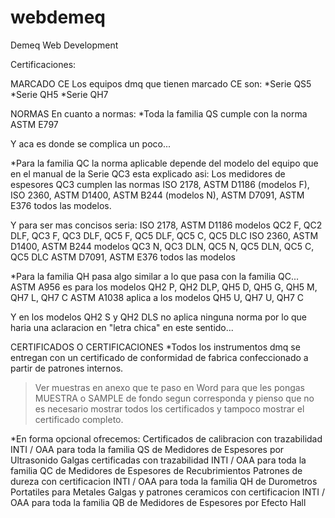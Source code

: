 # webdemeq
Demeq Web Development

Certificaciones:

MARCADO CE
Los equipos dmq que tienen marcado CE son:
*Serie QS5
*Serie QH5
*Serie QH7


NORMAS
En cuanto a normas:
*Toda la familia QS cumple con la norma ASTM E797

Y aca es donde se complica un poco...

*Para la familia QC la norma aplicable depende del modelo del equipo que en el manual de la Serie QC3 esta explicado asi:
Los medidores de espesores QC3 cumplen las normas ISO 2178, ASTM D1186 (modelos F),
ISO 2360, ASTM D1400, ASTM B244 (modelos N),
ASTM D7091, ASTM E376 todos las modelos.

Y para ser mas concisos seria:
ISO 2178, ASTM D1186 modelos QC2 F, QC2 DLF, QC3 F, QC3 DLF, QC5 F, QC5 DLF, QC5 C, QC5 DLC
ISO 2360, ASTM D1400, ASTM B244 modelos QC3 N, QC3 DLN, QC5 N, QC5 DLN, QC5 C, QC5 DLC
ASTM D7091, ASTM E376 todos las modelos

*Para la familia QH pasa algo similar a lo que pasa con la familia QC...
ASTM A956 es para los modelos QH2 P, QH2 DLP, QH5 D, QH5 G, QH5 M, QH7 L, QH7 C
ASTM A1038 aplica a los modelos QH5 U, QH7 U, QH7 C

Y en los modelos QH2 S y QH2 DLS no aplica ninguna norma por lo que haria una aclaracion en "letra chica" en este sentido...


CERTIFICADOS O CERTIFICACIONES
*Todos los instrumentos dmq se entregan con un certificado de conformidad de fabrica confeccionado a partir de patrones internos.

> Ver muestras en anexo que te paso en Word para que les pongas MUESTRA o SAMPLE de fondo segun corresponda y pienso que no es necesario mostrar todos los certificados y tampoco mostrar el certificado completo.

*En forma opcional ofrecemos:
Certificados de calibracion con trazabilidad INTI / OAA para toda la familia QS de Medidores de Espesores por Ultrasonido
Galgas certificadas con trazabilidad INTI / OAA para toda la familia QC de Medidores de Espesores de Recubrimientos
Patrones de dureza con certificacion INTI / OAA para toda la familia QH de Durometros Portatiles para Metales
Galgas y patrones ceramicos con certificacion INTI / OAA para toda la familia QB de Medidores de Espesores por Efecto Hall 